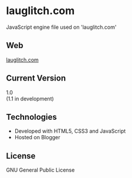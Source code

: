 # lauglitch.com
JavaScript engine file used on 'lauglitch.com'

## Web
[lauglitch.com](https://www.lauglitch.com)

## Current Version
1.0  
(1.1 in development)

## Technologies
* Developed with HTML5, CSS3 and JavaScript
* Hosted on Blogger

## License
GNU General Public License
